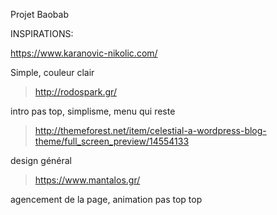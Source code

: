Projet Baobab

INSPIRATIONS:


>
https://www.karanovic-nikolic.com/

Simple, couleur clair
 
>http://rodospark.gr/

intro pas top, simplisme, menu qui reste

>http://themeforest.net/item/celestial-a-wordpress-blog-theme/full_screen_preview/14554133

design général

>https://www.mantalos.gr/

agencement de la page, animation pas top top
